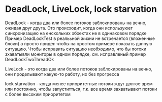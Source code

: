 #  DeadLock, LiveLock, lock starvation

DeadLock - когда два или более потоков заблокированы на вечно, ожидая друг друга.
Это происходит, когда они используюет синхронизацию на енскольких обхектах не в одинаковом порядке
Пример DeadLockTest в реалььной жизни не встречается (вложенные блоки) а просто приден чтобы на простом примере показать данную ситуацию.
Чтобы исправить ситуацию необходимо, что бы потоки зхаватывли мониторы в одном порядке, см. исправленый пример DeadLockTwoThreadOk

LiveLock - это когда два или более потоков заблокированы на вечно, они проделывают какую-то работу, но без прогресса

lock starvation - когда  менее приоритетные потоки ждут долгое врем или постоянно, чтобы запуститться, т.к. все время захватывают потоки с более высоким приоритетом